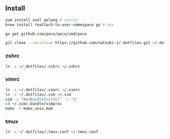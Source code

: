 
Install
-------

```sh
yum install xsel golang # centos
brew install reattach-to-user-namespace go # osx

go get github.com/peco/peco/cmd/peco

git clone --recursive https://github.com/natsuki-i/.dotfiles.git ~/.dotfiles
```

### zshrc

```sh
ln -s ~/.dotfiles/.zshrc ~/.zshrc
```

### vimrc

```sh
ln -s ~/.dotfiles/.vimrc ~/.vimrc
ln -s ~/.dotfiles/.vim ~/.vim
vim -c "NeoBundleInstall" -c "q"
cd ~/.vim/.bundle/vimproc
make -f make_unix.mak
```

### tmux

```sh
ln -s ~/.dotfiles/.tmux.conf ~/.tmux.conf
```
